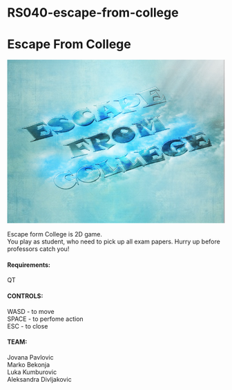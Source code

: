 # RS040-escape-from-college
# Escape From College

<img src="https://github.com/MATF-RS19/RS040-escape-from-college/blob/master/menuBackground.jpg">

Escape form College is 2D game.  
You play as student, who need to pick up all exam papers.
Hurry up before professors catch you!

#### Requirements:   

QT


#### CONTROLS:

WASD - to move        
SPACE - to perfome action      
ESC - to close      


#### TEAM:

Jovana Pavlovic  
Marko Bekonja   
Luka Kumburovic     
Aleksandra Divljakovic

